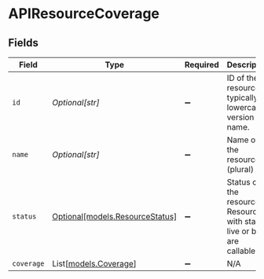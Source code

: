 # APIResourceCoverage


## Fields

| Field                                                                    | Type                                                                     | Required                                                                 | Description                                                              | Example                                                                  |
| ------------------------------------------------------------------------ | ------------------------------------------------------------------------ | ------------------------------------------------------------------------ | ------------------------------------------------------------------------ | ------------------------------------------------------------------------ |
| `id`                                                                     | *Optional[str]*                                                          | :heavy_minus_sign:                                                       | ID of the resource, typically a lowercased version of name.              | companies                                                                |
| `name`                                                                   | *Optional[str]*                                                          | :heavy_minus_sign:                                                       | Name of the resource (plural)                                            | Companies                                                                |
| `status`                                                                 | [Optional[models.ResourceStatus]](../models/resourcestatus.md)           | :heavy_minus_sign:                                                       | Status of the resource. Resources with status live or beta are callable. |                                                                          |
| `coverage`                                                               | List[[models.Coverage](../models/coverage.md)]                           | :heavy_minus_sign:                                                       | N/A                                                                      |                                                                          |